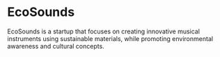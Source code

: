# EcoSounds
EcoSounds is a startup that focuses on creating innovative musical instruments using sustainable materials, while promoting environmental awareness and cultural concepts.
